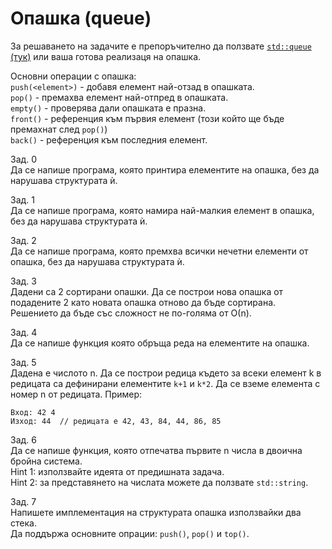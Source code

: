# Опашка (queue)

За решаването на задачите е препоръчително да ползвате [`std::queue` (тук)](https://en.cppreference.com/w/cpp/container/queue) или ваша готова реализаця на опашка.

Основни операции с опашка:\
`push(<element>)` - добавя елемент най-отзад в опашката.\
`pop()` - премахва елемент най-отпред в опашката.\
`empty()` - проверява дали опашката е празна.\
`front()` - референция към първия елемент (този който ще бъде премахнат след `pop()`)\
`back()` - референция към последния елемент.

Зад. 0\
Да се напише програма, която принтира елементите на опашка, без да нарушава структурата ѝ.

Зад. 1\
Да се напише програма, която намира най-малкия елемент в опашка, без да нарушава структурата ѝ.

Зад. 2\
Да се напише програма, която премхва всички нечетни елементи от опашка, без да нарушава структурата ѝ.

Зад. 3\
Дадени са 2 сортирани опашки. Да се построи нова опашка от подадените 2 като новата опашка отново да бъде сортирана. Решението да бъде със сложност не по-голяма от О(n).

Зад. 4\
Да се напише функция която обръща реда на елементите на опашка.

Зад. 5\
Дадена е числото n. Да се построи редица където за всеки елемент k в редицата са дефинирани елементите `k+1` и `k*2`. Да се вземе елемента с номер n от редицата.
Пример:
```
Вход: 42 4
Изход: 44  // редицата е 42, 43, 84, 44, 86, 85
```

Зад. 6\
Да се напише функция, която отпечатва първите n числа в двоична бройна система.\
Hint 1: използвайте идеята от предишната задача.\
Hint 2: за представянето на числата можете да ползвате `std::string`.

Зад. 7\
Напишете имплементация на структурата опашка използвайки два стека.\
Да поддържа основните опрации: `push()`, `pop()` и `top()`.

